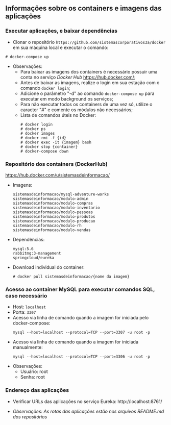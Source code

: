 ## Informações sobre os containers e imagens das aplicações

### Executar aplicações, e baixar dependências
  - Clonar o repositório ```https://github.com/sistemascorporativos3a/docker``` em sua máquina local e executar o comando:

  ```
  # docker-compose up
  ```

  - Observações:
    - Para baixar as imagens dos containers é necessário possuir uma conta no serviço _Docker Hub_ https://hub.docker.com/;
    - Antes de baixar as imagens, realize o login em sua estação com o comando ```docker login```;
    - Adicione o parâmetro "-d" ao comando ```docker-compose up``` para executar em modo background os serviços;
    - Para não executar todos os containers de uma vez só, utilize o caracter "#" e comente os módulos não necessários;
    - Lista de comandos úteis no Docker:
      ```
      # docker login
      # docker ps
      # docker images
      # docker rmi -f {id}
      # docker exec -it {imagem} bash
      # docker stop {container}
      # docker-compose down
      ```

### Repositório dos containers (DockerHub)

https://hub.docker.com/u/sistemasdeinformacao/

- Imagens:
  ```
  sistemasdeinformacao/mysql-adventure-works
  sistemasdeinformacao/modulo-admin
  sistemasdeinformacao/modulo-compras
  sistemasdeinformacao/modulo-inventario
  sistemasdeinformacao/modulo-pessoas
  sistemasdeinformacao/modulo-produtos
  sistemasdeinformacao/modulo-producao
  sistemasdeinformacao/modulo-rh
  sistemasdeinformacao/modulo-vendas

  ```
- Dependências:
  ```
  mysql:5.6
  rabbitmq:3-management
  springcloud/eureka
  ```  
- Download individual do container:
  ```
  # docker pull sistemasdeinformacao/{nome da imagem}
  ```

### Acesso ao container MySQL para executar comandos SQL, caso necessário
  - Host:
        ```localhost```
  - Porta:
        ```3307```
  - Acesso via linha de comando quando a imagem for iniciada pelo docker-compose:
    ```
    mysql --host=localhost --protocol=TCP --port=3307 -u root -p
    ```
  - Acesso via linha de comando quando a imagem for iniciada manualmente:
    ```
    mysql --host=localhost --protocol=TCP --port=3306 -u root -p
    ```
  - Observações:
    - Usuário: root
    - Senha:   root    
    
    
### Endereço das aplicações
  - Verificar URLs das aplicações no serviço Eureka: http://localhost:8761/
  
  - *Observações: As rotas das aplicações estão nos arquivos README.md dos repositórios*
